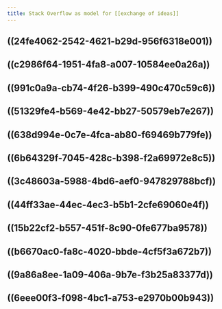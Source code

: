 ```yaml
---
title: Stack Overflow as model for [[exchange of ideas]]
---
```


## ((24fe4062-2542-4621-b29d-956f6318e001))

## ((c2986f64-1951-4fa8-a007-10584ee0a26a))

## ((991c0a9a-cb74-4f26-b399-490c470c59c6))

## ((51329fe4-b569-4e42-bb27-50579eb7e267))

## ((638d994e-0c7e-4fca-ab80-f69469b779fe))

## ((6b64329f-7045-428c-b398-f2a69972e8c5))

## ((3c48603a-5988-4bd6-aef0-947829788bcf))

## ((44ff33ae-44ec-4ec3-b5b1-2cfe69060e4f))

## ((15b22cf2-b557-451f-8c90-0fe677ba9578))

## ((b6670ac0-fa8c-4020-bbde-4cf5f3a672b7))

## ((9a86a8ee-1a09-406a-9b7e-f3b25a83377d))

## ((6eee00f3-f098-4bc1-a753-e2970b00b943))
